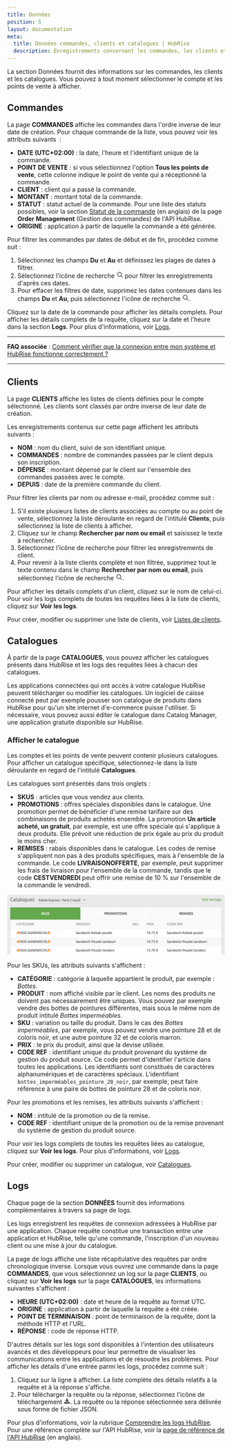 ```yaml
---
title: Données
position: 5
layout: documentation
meta:
  title: Données commandes, clients et catalogues | HubRise
  description: Enregistrements concernant les commandes, les clients et les catalogues dans HubRise. Comment les consulter et comprendre leur contenu.
---
```


La section Données fournit des informations sur les commandes, les clients et les catalogues. Vous pouvez à tout moment sélectionner le compte et les points de vente à afficher.

## Commandes

La page **COMMANDES** affiche les commandes dans l'ordre inverse de leur date de création. Pour chaque commande de la liste, vous pouvez voir les attributs suivants  :

- **DATE (UTC+02:00)** : la date, l'heure et l'identifiant unique de la commande.
- **POINT DE VENTE** : si vous sélectionnez l'option **Tous les points de vente**, cette colonne indique le point de vente qui a réceptionné la commande.
- **CLIENT** : client qui a passé la commande.
- **MONTANT** : montant total de la commande.
- **STATUT** : statut actuel de la commande. Pour une liste des statuts possibles, voir la section [Statut de la commande](/developers/api/order-management/#order-status) (en anglais) de la page **Order Management** (Gestion des commandes) de l'API HubRise.
- **ORIGINE** : application à partir de laquelle la commande a été générée.

Pour filtrer les commandes par dates de début et de fin, procédez comme suit :

1. Sélectionnez les champs **Du** et **Au** et définissez les plages de dates à filtrer.
1. Sélectionnez l'icône de recherche <InlineImage width="17" height="17">![Icône Rechercher](../images/061-search.png)</InlineImage> pour filtrer les enregistrements d'après ces dates.
1. Pour effacer les filtres de date, supprimez les dates contenues dans les champs **Du** et **Au**, puis sélectionnez l'icône de recherche <InlineImage width="17" height="17">![Icône Rechercher](../images/061-search.png)</InlineImage>.

Cliquez sur la date de la commande pour afficher les détails complets. Pour afficher les détails complets de la requête, cliquez sur la date et l'heure dans la section **Logs**. Pour plus d'informations, voir [Logs](/docs/donnees#logs).

---

**FAQ associée** : [Comment vérifier que la connexion entre mon système et HubRise fonctionne correctement ?](/docs/faqs/verifier-connexion-entre-mon-systeme-et-hubrise/)

---

## Clients

La page **CLIENTS** affiche les listes de clients définies pour le compte sélectionné. Les clients sont classés par ordre inverse de leur date de création.

Les enregistrements contenus sur cette page affichent les attributs suivants :

- **NOM** : nom du client, suivi de son identifiant unique.
- **COMMANDES** : nombre de commandes passées par le client depuis son inscription.
- **DÉPENSE** : montant dépensé par le client sur l'ensemble des commandes passées avec le compte.
- **DEPUIS** : date de la première commande du client.

Pour filtrer les clients par nom ou adresse e-mail, procédez comme suit :

1. S'il existe plusieurs listes de clients associées au compte ou au point de vente, sélectionnez la liste déroulante en regard de l'intitulé **Clients**, puis sélectionnez la liste de clients à afficher.
1. Cliquez sur le champ **Rechercher par nom ou email** et saisissez le texte à rechercher.
1. Sélectionnez l'icône de recherche pour filtrer les enregistrements de client.
1. Pour revenir à la liste clients complète et non filtrée, supprimez tout le texte contenu dans le champ **Rechercher par nom ou email**, puis sélectionnez l'icône de recherche <InlineImage width="17" height="17">![Icône Rechercher](../images/061-search.png)</InlineImage>.

Pour afficher les détails complets d'un client, cliquez sur le nom de celui-ci. Pour voir les logs complets de toutes les requêtes liées à la liste de clients, cliquez sur **Voir les logs**.

Pour créer, modifier ou supprimer une liste de clients, voir [Listes de clients](/docs/listes-clients/).

## Catalogues

À partir de la page **CATALOGUES**, vous pouvez afficher les catalogues présents dans HubRise et les logs des requêtes liées à chacun des catalogues.

Les applications connectées qui ont accès à votre catalogue HubRise peuvent télécharger ou modifier les catalogues. Un logiciel de caisse connecté peut par exemple pousser son catalogue de produits dans HubRise pour qu'un site internet d'e-commerce puisse l'utiliser. Si nécessaire, vous pouvez aussi éditer le catalogue dans Catalog Manager, une application gratuite disponible sur HubRise.

### Afficher le catalogue

Les comptes et les points de vente peuvent contenir plusieurs catalogues. Pour afficher un catalogue spécifique, sélectionnez-le dans la liste déroulante en regard de l'intitulé **Catalogues**.

Les catalogues sont présentés dans trois onglets :

- **SKUS** : articles que vous vendez aux clients.
- **PROMOTIONS** : offres spéciales disponibles dans le catalogue. Une promotion permet de bénéficier d'une remise tarifaire sur des combinaisons de produits achetés ensemble. La promotion **Un article acheté, un gratuit**, par exemple, est une offre spéciale qui s'applique à deux produits. Elle prévoit une réduction de prix égale au prix du produit le moins cher.
- **REMISES** : rabais disponibles dans le catalogue. Les codes de remise s'appliquent non pas à des produits spécifiques, mais à l'ensemble de la commande. Le code **LIVRAISONOFFERTE**, par exemple, peut supprimer les frais de livraison pour l'ensemble de la commande, tandis que le code **CESTVENDREDI** peut offrir une remise de 10 % sur l'ensemble de la commande le vendredi.

![Onglets du catalogue HubRise](../images/053-fr-2x-catalog-tabs.png)

Pour les SKUs, les attributs suivants s'affichent :

- **CATÉGORIE** : catégorie à laquelle appartient le produit, par exemple : _Bottes_.
- **PRODUIT** : nom affiché visible par le client. Les noms des produits ne doivent pas nécessairement être uniques. Vous pouvez par exemple vendre des bottes de pointures différentes, mais sous le même nom de produit intitulé _Bottes imperméables_.
- **SKU** : variation ou taille du produit. Dans le cas des _Bottes imperméables_, par exemple, vous pouvez vendre une pointure 28 et de coloris noir, et une autre pointure 32 et de coloris marron.
- **PRIX** : le prix du produit, ainsi que la devise utilisée.
- **CODE REF** : identifiant unique du produit provenant du système de gestion du produit source. Ce code permet d'identifier l'article dans toutes les applications. Les identifiants sont constitués de caractères alphanumériques et de caractères spéciaux. L'identifiant `bottes_imperméables_pointure_28_noir`, par exemple, peut faire référence à une paire de bottes de pointure 28 et de coloris noir.

Pour les promotions et les remises, les attributs suivants s'affichent :

- **NOM** : intitulé de la promotion ou de la remise.
- **CODE REF** : identifiant unique de la promotion ou de la remise provenant du système de gestion du produit source.

Pour voir les logs complets de toutes les requêtes liées au catalogue, cliquez sur **Voir les logs**. Pour plus d'informations, voir [Logs](/docs/donnees#logs).

Pour créer, modifier ou supprimer un catalogue, voir [Catalogues](/docs/catalogues/).

## Logs

Chaque page de la section **DONNÉES** fournit des informations complémentaires à travers sa page de logs.

Les logs enregistrent les requêtes de connexion adressées à HubRise par une application. Chaque requête constitue une transaction entre une application et HubRise, telle qu'une commande, l'inscription d'un nouveau client ou une mise à jour du catalogue.

La page de logs affiche une liste récapitulative des requêtes par ordre chronologique inverse. Lorsque vous ouvrez une commande dans la page **COMMANDES**, que vous sélectionnez un log sur la page **CLIENTS**, ou cliquez sur **Voir les logs** sur la page **CATALOGUES**, les informations suivantes s'affichent :

- **HEURE (UTC+02:00)** : date et heure de la requête au format UTC.
- **ORIGINE** : application à partir de laquelle la requête a été créée.
- **POINT DE TERMINAISON** : point de terminaison de la requête, dont la méthode HTTP et l'URL.
- **RÉPONSE** : code de réponse HTTP.

D'autres détails sur les logs sont disponibles à l'intention des utilisateurs avancés et des développeurs pour leur permettre de visualiser les communications entre les applications et de résoudre les problèmes. Pour afficher les détails d'une entrée parmi les logs, procédez comme suit :

1. Cliquez sur la ligne à afficher. La liste complète des détails relatifs à la requête et à la réponse s'affiche.
1. Pour télécharger la requête ou la réponse, sélectionnez l'icône de téléchargement <InlineImage width="15" height="14">![Icône de téléchargement](../images/058-download.png)</InlineImage>. La requête ou la réponse sélectionnée sera délivrée sous forme de fichier JSON.

Pour plus d'informations, voir la rubrique [Comprendre les logs HubRise](/docs/hubrise-logs). Pour une référence complète sur l'API HubRise, voir la [page de référence de l'API HubRise](/developers/api/general-concepts) (en anglais).
